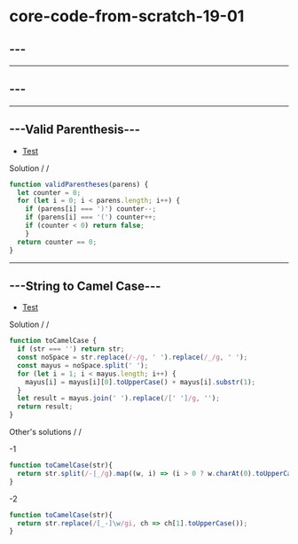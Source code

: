 # core-code-from-scratch-19-01

## ---

---
## ---

---
## ---Valid Parenthesis---

* [Test](https://www.codewars.com/kata/52774a314c2333f0a7000688/train/javascript)

Solution / /

``` javascript 
function validParentheses(parens) { 
  let counter = 0;
  for (let i = 0; i < parens.length; i++) {
    if (parens[i] === ')') counter--;
    if (parens[i] === '(') counter++;
    if (counter < 0) return false;
    }
  return counter == 0;
}
```

---
## ---String to Camel Case---

* [Test](https://www.codewars.com/kata/517abf86da9663f1d2000003/train/javascript)

Solution / / 

``` javascript
function toCamelCase {
  if (str === '') return str;
  const noSpace = str.replace(/-/g, ' ').replace(/_/g, ' ');
  const mayus = noSpace.split(' ');
  for (let i = 1; i < mayus.length; i++) { 
    mayus[i] = mayus[i][0].toUpperCase() + mayus[i].substr(1);
  }
  let result = mayus.join(' ').replace(/[' ']/g, '');
  return result;
}
```

Other's solutions / /

-1

``` javascript
function toCamelCase(str){
  return str.split(/-|_/g).map((w, i) => (i > 0 ? w.charAt(0).toUpperCase() : w.charAt(0)) + w.slice(1)).join('');
}
```

-2
``` javascript
function toCamelCase(str){
  return str.replace(/[_-]\w/gi, ch => ch[1].toUpperCase());
}
```
